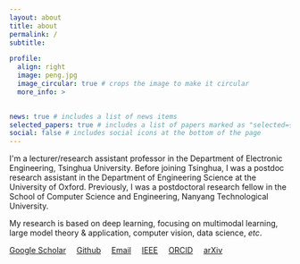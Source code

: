 ```yaml
---
layout: about
title: about
permalink: /
subtitle: 

profile:
  align: right
  image: peng.jpg
  image_circular: true # crops the image to make it circular
  more_info: >
    

news: true # includes a list of news items
selected_papers: true # includes a list of papers marked as "selected={true}"
social: false # includes social icons at the bottom of the page
---
```



I'm a lecturer/research assistant professor in the Department of Electronic Engineering, Tsinghua University. Before joining Tsinghua, I was a postdoc research assistant in the Department of Engineering Science at the University of Oxford. Previously, I was a postdoctoral research fellow in the School of Computer Science and Engineering, Nanyang Technological University.

My research is based on deep learning, focusing on multimodal learning, large model theory & application, computer vision, data science, *etc*.
<br>

<a href="https://scholar.google.com/citations?user=9_v4tC0AAAAJ" target="_blank" style="margin-right: 15px"><i class="ai ai-google-scholar ai-lg"></i> Google Scholar</a>
<a href="https://github.com/PengBoXiangShang" target="_blank" style="margin-right: 15px"><i class="fa-brands fa-github fa-2xl"></i> Github</a>
<a href="mailto:peng_xu@tsinghua.edu.cn" style="margin-right: 15px"><i class="fa-regular fa-envelope fa-2xl"></i> Email</a>
<a href="https://ieeexplore.ieee.org/author/37086048154" style="margin-right: 15px"><i class="ai ai-ieee"></i> IEEE</a>
<a href="https://orcid.org/0000-0002-6431-1110" style="margin-right: 15px"><i class="ai ai-orcid"></i> ORCID</a>
<a href="https://arxiv.org/a/xu_p_2.html" style="margin-right: 15px"><i class="ai ai-arxiv ai-2x"></i> arXiv</a>
<br>